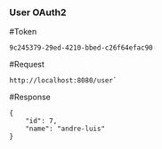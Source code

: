 ### User OAuth2 

#Token 
````
9c245379-29ed-4210-bbed-c26f64efac90
````

#Request
````
http://localhost:8080/user`
````

#Response
````
{
    "id": 7,
    "name": "andre-luis"
}
````
